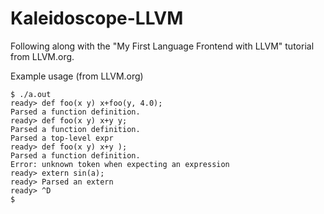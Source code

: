 # Kaleidoscope-LLVM

Following along with the "My First Language Frontend with LLVM" tutorial from LLVM.org.

Example usage (from LLVM.org)

    $ ./a.out
    ready> def foo(x y) x+foo(y, 4.0);
    Parsed a function definition.
    ready> def foo(x y) x+y y;
    Parsed a function definition.
    Parsed a top-level expr
    ready> def foo(x y) x+y );
    Parsed a function definition.
    Error: unknown token when expecting an expression
    ready> extern sin(a);
    ready> Parsed an extern
    ready> ^D
    $
